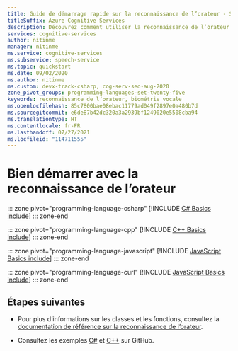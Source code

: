 ```yaml
---
title: Guide de démarrage rapide sur la reconnaissance de l’orateur - Service de reconnaissance vocale
titleSuffix: Azure Cognitive Services
description: Découvrez comment utiliser la reconnaissance de l’orateur du SDK de reconnaissance vocale pour répondre à la question « qui parle ». Dans ce guide de démarrage rapide, vous allez découvrir les modèles de conception courants à utiliser avec la vérification et l’identification de l’orateur, qui ont toutes les deux recours à la biométrie vocale pour identifier les voix uniques.
services: cognitive-services
author: nitinme
manager: nitinme
ms.service: cognitive-services
ms.subservice: speech-service
ms.topic: quickstart
ms.date: 09/02/2020
ms.author: nitinme
ms.custom: devx-track-csharp, cog-serv-seo-aug-2020
zone_pivot_groups: programming-languages-set-twenty-five
keywords: reconnaissance de l’orateur, biométrie vocale
ms.openlocfilehash: 85c7800bae08ebac11779ad049f2897e0a480b7d
ms.sourcegitcommit: e6de87b42dc320a3a2939bf1249020e5508cba94
ms.translationtype: HT
ms.contentlocale: fr-FR
ms.lasthandoff: 07/27/2021
ms.locfileid: "114711555"
---
```

# <a name="get-started-with-speaker-recognition"></a>Bien démarrer avec la reconnaissance de l’orateur

::: zone pivot="programming-language-csharp"
[!INCLUDE [C# Basics include](includes/how-to/speaker-recognition-basics/speaker-recognition-basics-csharp.md)]
::: zone-end

::: zone pivot="programming-language-cpp"
[!INCLUDE [C++ Basics include](includes/how-to/speaker-recognition-basics/speaker-recognition-basics-cpp.md)]
::: zone-end

::: zone pivot="programming-language-javascript"
[!INCLUDE [JavaScript Basics include](includes/how-to/speaker-recognition-basics/speaker-recognition-basics-javascript.md)]
::: zone-end

::: zone pivot="programming-language-curl"
[!INCLUDE [JavaScript Basics include](includes/how-to/speaker-recognition-basics/speaker-recognition-basics-curl.md)]
::: zone-end

## <a name="next-steps"></a>Étapes suivantes

* Pour plus d’informations sur les classes et les fonctions, consultez la [documentation de référence sur la reconnaissance de l’orateur](/rest/api/speakerrecognition/).

* Consultez les exemples [C#](https://github.com/Azure-Samples/cognitive-services-speech-sdk/tree/master/quickstart/csharp/dotnet/speaker-recognition) et [C++](https://github.com/Azure-Samples/cognitive-services-speech-sdk/tree/master/quickstart/cpp/windows/speaker-recognition) sur GitHub.